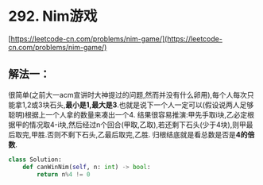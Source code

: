 # 292. Nim游戏

[https://leetcode-cn.com/problems/nim-game/](https://leetcode-cn.com/problems/nim-game/)

## 解法一：

很简单\(之前大一acm宣讲时大神提过的问题,然而并没有什么卵用\),每个人每次只能拿1,2或3块石头,**最小是1,最大是3**.也就是说下一个人一定可以\(假设说两人足够聪明\)根据上一个人拿的数量来凑出一个4. 结果很容易推演:甲先手取i块,乙必定根据甲的情况取4-i块,然后经过n个回合\(甲取,乙取\),若还剩下石头\(少于4块\),则甲最后取完,甲胜.否则不剩下石头,乙最后取完,乙胜. 归根结底就是看总数是否是**4的倍数**.

```python
class Solution:
    def canWinNim(self, n: int) -> bool:
        return n%4 != 0
```

